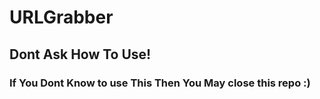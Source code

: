 # URLGrabber

## Dont Ask How To Use!
### If You Dont Know to use This Then You May close this repo :)
